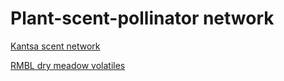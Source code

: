# Plant-scent-pollinator network

[Kantsa scent network](./kantsa18/scent-net.html)

[RMBL dry meadow volatiles](./comm_vols.html)
